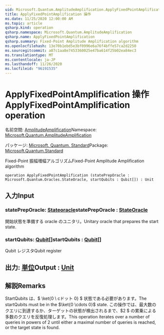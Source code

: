 ```yaml
---
uid: Microsoft.Quantum.AmplitudeAmplification.ApplyFixedPointAmplification
title: ApplyFixedPointAmplification 操作
ms.date: 11/25/2020 12:00:00 AM
ms.topic: article
qsharp.kind: operation
qsharp.namespace: Microsoft.Quantum.AmplitudeAmplification
qsharp.name: ApplyFixedPointAmplification
qsharp.summary: Fixed-Point Amplitude Amplification algorithm
ms.openlocfilehash: 13e70b1ebd5e3bf0996e6a76f4bffe57ca2d2250
ms.sourcegitcommit: a87c1aa8e7453360025e47ba614f25b02ea84ec3
ms.translationtype: MT
ms.contentlocale: ja-JP
ms.lasthandoff: 11/26/2020
ms.locfileid: "96191535"
---
```

# <a name="applyfixedpointamplification-operation"></a><span data-ttu-id="8d5dd-102">ApplyFixedPointAmplification 操作</span><span class="sxs-lookup"><span data-stu-id="8d5dd-102">ApplyFixedPointAmplification operation</span></span>

<span data-ttu-id="8d5dd-103">名前空間: [AmplitudeAmplification](xref:Microsoft.Quantum.AmplitudeAmplification)</span><span class="sxs-lookup"><span data-stu-id="8d5dd-103">Namespace: [Microsoft.Quantum.AmplitudeAmplification](xref:Microsoft.Quantum.AmplitudeAmplification)</span></span>

<span data-ttu-id="8d5dd-104">パッケージ: [Microsoft. Quantum. Standard](https://nuget.org/packages/Microsoft.Quantum.Standard)</span><span class="sxs-lookup"><span data-stu-id="8d5dd-104">Package: [Microsoft.Quantum.Standard](https://nuget.org/packages/Microsoft.Quantum.Standard)</span></span>


<span data-ttu-id="8d5dd-105">Fixed-Point 振幅増幅アルゴリズム</span><span class="sxs-lookup"><span data-stu-id="8d5dd-105">Fixed-Point Amplitude Amplification algorithm</span></span>

```qsharp
operation ApplyFixedPointAmplification (statePrepOracle : Microsoft.Quantum.Oracles.StateOracle, startQubits : Qubit[]) : Unit
```


## <a name="input"></a><span data-ttu-id="8d5dd-106">入力</span><span class="sxs-lookup"><span data-stu-id="8d5dd-106">Input</span></span>

### <a name="statepreporacle--stateoracle"></a><span data-ttu-id="8d5dd-107">statePrepOracle: [Stateoracle](xref:Microsoft.Quantum.Oracles.StateOracle)</span><span class="sxs-lookup"><span data-stu-id="8d5dd-107">statePrepOracle : [StateOracle](xref:Microsoft.Quantum.Oracles.StateOracle)</span></span>

<span data-ttu-id="8d5dd-108">開始状態を準備する oracle のユニタリ。</span><span class="sxs-lookup"><span data-stu-id="8d5dd-108">Unitary oracle that prepares the start state.</span></span>


### <a name="startqubits--qubit"></a><span data-ttu-id="8d5dd-109">startQubits: [Qubit](xref:microsoft.quantum.lang-ref.qubit)[]</span><span class="sxs-lookup"><span data-stu-id="8d5dd-109">startQubits : [Qubit](xref:microsoft.quantum.lang-ref.qubit)[]</span></span>

<span data-ttu-id="8d5dd-110">Qubit レジスタ</span><span class="sxs-lookup"><span data-stu-id="8d5dd-110">Qubit register</span></span>



## <a name="output--unit"></a><span data-ttu-id="8d5dd-111">出力: [単位](xref:microsoft.quantum.lang-ref.unit)</span><span class="sxs-lookup"><span data-stu-id="8d5dd-111">Output : [Unit](xref:microsoft.quantum.lang-ref.unit)</span></span>



## <a name="remarks"></a><span data-ttu-id="8d5dd-112">解説</span><span class="sxs-lookup"><span data-stu-id="8d5dd-112">Remarks</span></span>

<span data-ttu-id="8d5dd-113">StartQubits は、$ \ket{0 \ cドット 0} $ 状態である必要があります。</span><span class="sxs-lookup"><span data-stu-id="8d5dd-113">The startQubits must be in the $\ket{0 \cdots 0}$ state.</span></span> <span data-ttu-id="8d5dd-114">この操作では、最大数のクエリに到達するか、ターゲットの状態が検出されるまで、$2 $ の累乗による多数のクエリを反復処理します。</span><span class="sxs-lookup"><span data-stu-id="8d5dd-114">This operation iterates over a number of queries in powers of $2$ until either a maximal number of queries is reached, or the target state is found.</span></span>